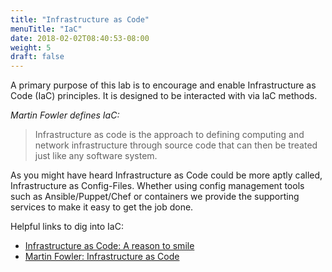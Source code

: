 ```yaml
---
title: "Infrastructure as Code"
menuTitle: "IaC"
date: 2018-02-02T08:40:53-08:00
weight: 5
draft: false
---
```

A primary purpose of this lab is to encourage and enable Infrastructure
as Code (IaC) principles. It is designed to be interacted with via IaC methods.

*Martin Fowler defines IaC:*

>Infrastructure as code is the approach to defining computing and network
>infrastructure through source code that can then be treated just like any 
>software system.

As you might have heard Infrastructure as Code could be more aptly called,
Infrastructure as Config-Files. Whether using config management tools such as
Ansible/Puppet/Chef or containers we provide the supporting services to make it
easy to get the job done.

Helpful links to dig into IaC:

- [Infrastructure as Code: A reason to smile](https://www.thoughtworks.com/insights/blog/infrastructure-code-reason-smile)
- [Martin Fowler: Infrastructure as Code](https://martinfowler.com/bliki/InfrastructureAsCode.html)
